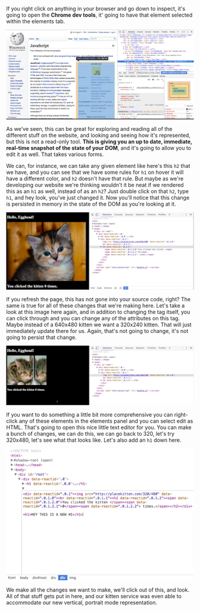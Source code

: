 If you right click on anything in your browser and go down to inspect, it's going to open the **Chrome dev tools**, it' going to have that element selected within the elements tab.

![Element Selected](../images/misc-chrome-devtools-elements-make-changes-in-your-browser-element-selected.png)

As we've seen, this can be great for exploring and reading all of the different stuff on the website, and looking and seeing how it's represented, but this is not a read-only tool. **This is giving you an up to date, immediate, real-time snapshot of the state of your DOM**, and it's going to allow you to edit it as well. That takes various forms.

We can, for instance, we can take any given element like here's this `h2` that we have, and you can see that we have some rules for `h1` on hover it will have a different color, and `h2` doesn't have that rule. But maybe as we're developing our website we're thinking wouldn't it be neat if we rendered this as an `h1` as well, instead of as an `h2`? Just double click on that `h2`, type `h1`, and hey look, you've just changed it. Now you'll notice that this change is persisted in memory in the state of the DOM as you're looking at it.

![H2 to H1](../images/misc-chrome-devtools-elements-make-changes-in-your-browser-h2-to-h1.png)

If you refresh the page, this has not gone into your source code, right? The same is true for all of these changes that we're making here. Let's take a look at this image here again, and in addition to changing the tag itself, you can click through and you can change any of the attributes on this tag. Maybe instead of a 640x480 kitten we want a 320x240 kitten. That will just immediately update there for us. Again, that's not going to change, it's not going to persist that change.

![Kitten Resolution Change](../images/misc-chrome-devtools-elements-make-changes-in-your-browser-kitten-resolution-change.png)

If you want to do something a little bit more comprehensive you can right-click any of these elements in the elements panel and you can select edit as HTML. That's going to open this nice little text editor for you. You can make a bunch of changes, we can do this, we can go back to 320, let's try 320x480, let's see what that looks like. Let's also add an `h1` down here.

![Edit as HTML](../images/misc-chrome-devtools-elements-make-changes-in-your-browser-edit-as-html.png)

We make all the changes we want to make, we'll click out of this, and look. All of that stuff gets put in here, and our kitten service was even able to accommodate our new vertical, portrait mode representation.